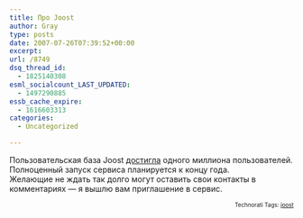 ```yaml
---
title: Про Joost
author: Gray
type: posts
date: 2007-07-26T07:39:52+00:00
excerpt:
url: /8749
dsq_thread_id:
  - 1825140308
esml_socialcount_LAST_UPDATED:
  - 1497290885
essb_cache_expire:
  - 1616603313
categories:
  - Uncategorized

---
```








Пользовательская база Joost <a href="http://www.apcmag.com/6774/1_million_joost_users_prepare_for_year_end_launch" target="_blank">достигла</a> одного миллиона пользователей. Полноценный запуск сервиса планируется к концу года.  
Желающие не ждать так долго могут оставить свои контакты в комментариях &#8212; я вышлю вам приглашение в сервис.  
<!-- technorati tags start -->

<p style="text-align:right;font-size:10px;">
  Technorati Tags: <a href="http://www.technorati.com/tag/joost" rel="tag">joost</a>
</p>

<!-- technorati tags end -->